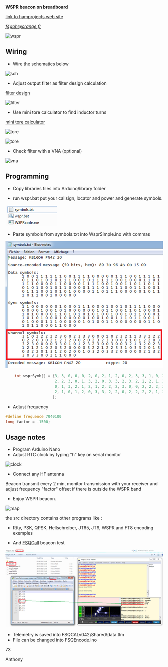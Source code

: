 **WSPR beacon on breadboard**

[link to hamprojects web site](https://hamprojects.wordpress.com/2019/06/02/wspr-beacon/)

*f4goh@orange.fr*

![wspr](img/IMG_20190323_135115.jpg  "wspr finsished")

## Wiring ##

- Wire the schematics below

![sch](img/schema.png  "sch")

- Adjust output filter as filter design calculation

[filter design](http://tonnesoftware.com/svcfilter.html) 

![filter](img/filtre.png  "filter")

- Use mini tore calculator to find inductor turns

[mini tore calculator](https://constructions.f6fkn.com/downloads/minirk12-install.exe) 

![tore](img/1_5uh.png  "tore")

![tore](img/100uh.png  "tore")

- Check filter with a VNA (optional)

![vna](img/filtrewspr40m.png  "vna")

## Programming ##

- Copy libraries files into Arduino/library folder

- run wspr.bat put your callsign, locator and power and generate symbols.

![symbols](img/wspr_gen.png  "wspr_gen")

- Paste symbols from symbols.txt into WsprSimple.ino with commas

![symbols](img/wspr_symbols.png  "wspr_symbols")


```c++
	int wsprSymb[] = {3, 3, 0, 0, 0, 2, 0, 2, 1, 2, 0, 2, 3, 3, 1, 0, 2, 0, 3, 0, 0, 1, 2, 1, 1, 3, 1, 0, 2, 0, 0, 2, 0, 2, 3, 2, 0, 1, 2, 3, 0, 0, 0, 0,
	                  2, 2, 3, 0, 1, 3, 2, 0, 3, 3, 2, 3, 2, 2, 2, 1, 3, 0, 1, 0, 2, 0, 2, 1, 1, 2, 1, 0, 3, 2, 1, 2, 3, 0, 0, 1, 2, 0, 1, 0, 1, 3, 0, 0,
	                  0, 1, 3, 2, 1, 2, 1, 2, 2, 2, 3, 0, 0, 2, 2, 2, 3, 2, 0, 1, 2, 0, 3, 3, 1, 2, 3, 3, 0, 2, 1, 3, 0, 3, 2, 2, 0, 3, 3, 1, 2, 0, 0, 0,
	                  2, 1, 0, 1, 2, 0, 3, 3, 2, 2, 0, 2, 2, 2, 2, 1, 3, 2, 1, 0, 1, 1, 2, 0, 0, 3, 1, 2, 2, 2
	                 };
```

- Adjust frequency

```c++
#define frequence 7040100
long factor = -1500;
```

## Usage notes ##
	
- Program Arduino Nano
- Adjust RTC clock by typing "h" key on serial monitor

![clock](img/clock.png  "clock")

- Connect any HF antenna

Beacon transmit every 2 min, monitor transmission with your receiver and 
adjust frequency "factor" offset if there is outside the WSPR band

- Enjoy WSPR beacon.

![map](img/wspr.png  "map")

the src directory contains other programs like :

- Rtty, PSK, QPSK, Hellschreiber, JT65, JT9, WSPR and FT8 encoding exemples

- And [FSQCall](https://www.qsl.net/zl1bpu/MFSK/FSQweb.htm) beacon test

![fsq](img/FSQCall.png  "fsq")

- Telemetry is saved into FSQCALv042\Shared\data.tlm
- File can be changed into FSQEncode.ino

73

Anthony

